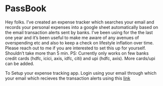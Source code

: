 # PassBook

Hey folks. I’ve created an expense tracker which searches your email and records your personal expenses into a google sheet automatically based on the email transaction alerts sent by banks. I’ve been using for the the last one year and it’s been useful to make me aware of any avenues of overspending etc and also to keep a check on lifestyle inflation over time.
Please reach out to me if you are interested to set this up for yourself. Shouldn’t take more than 5 min.
PS: Currently only works on few banks credit cards (hdfc, icici, axis, idfc, citi) and upi (hdfc, axis). More cards/upi can be added.

To Setup your expense tracking app. Login using your email through which your email which recieves the transaction alerts using this [link](https://script.google.com/macros/s/AKfycbwtoEdgWAdp3syN4NUhEx2h1z1jhZjFeQy4me4WdmqlZRMEGXnRMg9mckO6xl_yX7qe/exec)
